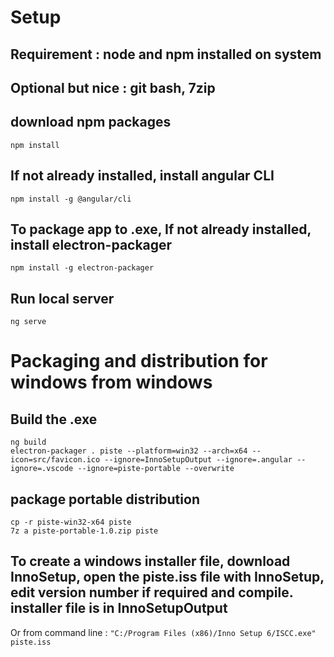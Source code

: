 # Setup

## Requirement : node and npm installed on system
## Optional but nice : git bash, 7zip

## download npm packages
`npm install`

## If not already installed, install angular CLI
`npm install -g @angular/cli`

## To package app to .exe, If not already installed, install electron-packager
`npm install -g electron-packager`

## Run local server
`ng serve`

# Packaging and distribution for windows from windows

## Build the .exe
`ng build`<br>
`electron-packager . piste --platform=win32 --arch=x64 --icon=src/favicon.ico --ignore=InnoSetupOutput --ignore=.angular --ignore=.vscode --ignore=piste-portable --overwrite`

## package portable distribution
`cp -r piste-win32-x64 piste`<br>
`7z a piste-portable-1.0.zip piste`

## To create a windows installer file, download InnoSetup, open the piste.iss file with InnoSetup, edit version number if required and compile. installer file is in InnoSetupOutput
Or from command line : `"C:/Program Files (x86)/Inno Setup 6/ISCC.exe" piste.iss`

